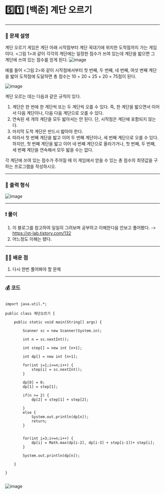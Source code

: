 # 5️⃣1️⃣ [백준] 계단 오르기 </span> 

---
### 📃 문제 설명
계단 오르기 게임은 계단 아래 시작점부터 계단 꼭대기에 위치한 도착점까지 가는 게임이다.
<그림 1>과 같이 각각의 계단에는 일정한 점수가 쓰여 있는데 계단을 밟으면 그 계단에 쓰여 있는 점수를 얻게 된다.
![image](https://github.com/handaldog/DailyAlgo/assets/96431408/431a8dce-7935-4631-bd23-843d5602f888)

예를 들어 <그림 2>와 같이 시작점에서부터 첫 번째, 두 번째, 네 번째, 여섯 번째 계단을 밟아 도착점에 도달하면 총 점수는 10 + 20 + 25 + 20 = 75점이 된다.

![image](https://github.com/handaldog/DailyAlgo/assets/96431408/af25e6d4-f0e7-4ab5-8ceb-f9516364c3b3)

계단 오르는 데는 다음과 같은 규칙이 있다.

1. 계단은 한 번에 한 계단씩 또는 두 계단씩 오를 수 있다. 즉, 한 계단을 밟으면서 이어서 다음 계단이나, 다음 다음 계단으로 오를 수 있다.
2. 연속된 세 개의 계단을 모두 밟아서는 안 된다. 단, 시작점은 계단에 포함되지 않는다.
3. 마지막 도착 계단은 반드시 밟아야 한다.
4. 따라서 첫 번째 계단을 밟고 이어 두 번째 계단이나, 세 번째 계단으로 오를 수 있다. 하지만, 첫 번째 계단을 밟고 이어 네 번째 계단으로 올라가거나, 첫 번째, 두 번째, 세 번째 계단을 연속해서 모두 밟을 수는 없다.

각 계단에 쓰여 있는 점수가 주어질 때 이 게임에서 얻을 수 있는 총 점수의 최댓값을 구하는 프로그램을 작성하시오.

---
### 🔑 출력 형식
![image](https://github.com/handaldog/DailyAlgo/assets/96431408/95624073-b03b-4040-9438-9e912c94bd36)


---
### ❗️ 풀이 
1. 이 블로그를 참고하여 일일히 그려보며 공부하고 이해한다음 안보고 풀어봤다. -> https://st-lab.tistory.com/132
2. 어느정도 이해는 됐다.


--- 
### 👨‍💻 배운 점
1. 다시 한번 풀어봐야 할 문제

---
### 💰 코드
```

import java.util.*;

public class 계단오르기 {

	public static void main(String[] args) {
		
		Scanner sc = new Scanner(System.in);
		
		int n = sc.nextInt();
		
		int step[] = new int [n+1];
		
		int dp[] = new int [n+1];
		
		for(int i=1;i<=n;i++) {
			step[i] = sc.nextInt();
		}
		
		dp[0] = 0;
		dp[1] = step[1];
		
		if(n >= 2) {
			dp[2] = step[1] + step[2];
			
		}
		else {
			System.out.println(dp[n]);
			return;
		}
		
		
		for(int i=3;i<=n;i++) {
			dp[i] = Math.max(dp[i-2], dp[i-3] + step[i-1])+ step[i];
		}
		
		System.out.println(dp[n]);

	}

}


```
![image](https://github.com/handaldog/DailyAlgo/assets/96431408/6726c659-cb22-4053-80b0-e6de9c8c7742)
